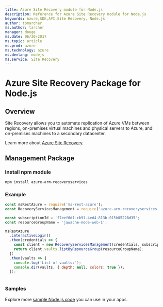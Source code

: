 ```yaml
---
title: Azure Site Recovery module for Node.js
description: Reference for Azure Site Recovery module for Node.js
keywords: Azure,SDK,API,Site Recovery, Node.js
author: tomarcher
ms.author: tarcher
manager: douge
ms.date: 06/30/2017
ms.topic: article
ms.prod: azure
ms.technology: azure
ms.devlang: nodejs
ms.service: Site Recovery
---
```


# Azure Site Recovery Package for Node.js

## Overview

Site Recovery allows you to automate replication of Azure VMs between regions, on-premises virtual machines and physical servers to Azure, and on-premises machines to a secondary datacenter.

Learn more about [Azure Site Recovery](https://docs.microsoft.com/en-us/azure/site-recovery/site-recovery-overview).

## Management Package

### Install npm module
```bash
npm install azure-arm-recoveryservices
```

### Example

```javascript
const msRestAzure = require('ms-rest-azure');
const RecoveryServicesManagement = require('azure-arm-recoveryservices');

const subscriptionId = 'f7eef6d1-cb91-4ed4-813b-015b85228d35';
const resourceGroupName = 'jawache-node-web-1';

msRestAzure
  .interactiveLogin()
  .then(credentials => {
    const client = new RecoveryServicesManagement(credentials, subscriptionId);
    return client.vaults.listByResourceGroup(resourceGroupName);
  })
  .then(vaults => {
    console.log('List of vaults:');
    console.dir(vaults, { depth: null, colors: true });
  });
  
```

### Samples

Explore more [sample Node.js code](https://azure.microsoft.com/resources/samples/?platform=nodejs) you can use in your apps.
